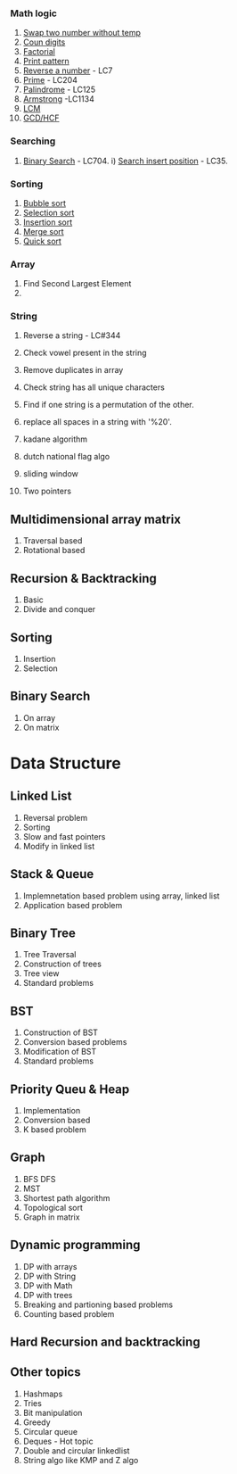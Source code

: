 ### Math logic
1. [Swap two number without temp](DSA-problems-solutions/math-logic#swap-without-temp)
2. [Coun digits](DSA-problems-solutions/math-logic#count-digits)
3. [Factorial](DSA-problems-solutions/math-logic#factorial)
4. [Print pattern](DSA-problems-solutions/math-logic#print-astreik-pattern)
5. [Reverse a number](DSA-problems-solutions/math-logic#reverse-a-number) - LC7
6. [Prime](DSA-problems-solutions/math-logic#prime) - LC204
7. [Palindrome](DSA-problems-solutions/math-logic#palindrome) - LC125
8. [Armstrong](DSA-problems-solutions/math-logic#armsstrong) -LC1134
9. [LCM](DSA-problems-solutions/math-logic#lcm)
10. [GCD/HCF](DSA-problems-solutions/math-logic#gcdhcf)

### Searching
1. [Binary Search](DSA-problems-solutions/search#binary-search) - LC704. 
    i) [Search insert position](DSA-problems-solutions/search#search-insert-position) - LC35.   

### Sorting
1. [Bubble sort](DSA-problems-solutions/sort#bubble-sort)
2. [Selection sort](DSA-problems-solutions/sort#selection-sort)
3. [Insertion sort](DSA-problems-solutions/sort#insertion-sort)
4. [Merge sort](DSA-problems-solutions/sort#merge-sort)
5. [Quick sort](DSA-problems-solutions/sort#quick-sort)

### Array
1. Find Second Largest Element 
2. 

### String
1. Reverse a string - LC#344
2. Check vowel present in the string 
3. Remove duplicates in array
4. Check string has all unique characters
5. Find if one string is a permutation of the other.
6. replace all spaces in a string with '%20'. 

1. kadane algorithm
2. dutch national flag algo
3. sliding window
4. Two pointers

## Multidimensional array matrix
1. Traversal based
2. Rotational based

## Recursion & Backtracking
1. Basic
2. Divide and conquer

## Sorting
1. Insertion
2. Selection

   
## Binary Search
1. On array
2. On matrix

# Data Structure
## Linked List
1. Reversal problem
2. Sorting
3. Slow and fast pointers
4. Modify in linked list

## Stack & Queue
1. Implemnetation based problem using array, linked list
2. Application based problem

## Binary Tree
1. Tree Traversal
2. Construction of trees
3. Tree view
4. Standard problems

## BST
1. Construction of BST
2. Conversion based problems
3. Modification of BST
4. Standard problems
   
## Priority Queu & Heap
1. Implementation
2. Conversion based
3. K based problem

## Graph
1. BFS DFS
2. MST
3. Shortest path algorithm
4. Topological sort
5. Graph in matrix

## Dynamic programming
1. DP with arrays
2. DP with String
3. DP with Math
4. DP with trees
5. Breaking and partioning based problems
6. Counting based problem

## Hard Recursion and backtracking

## Other topics
1. Hashmaps
2. Tries
3. Bit manipulation
4. Greedy
5. Circular queue
6. Deques - Hot topic
7. Double and circular linkedlist
8. String algo like KMP and Z algo




